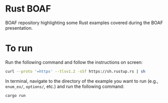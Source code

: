 # Rust BOAF
BOAF repository highlighting some Rust examples covered during the BOAF presentation.

# To run
Run the following command and follow the instructions on screen:
```bash
curl --proto '=https' --tlsv1.2 -sSf https://sh.rustup.rs | sh
```
In terminal, navigate to the directory of the example you want to run (e.g., `enum_ex/`, `options/`, etc.) and run the following command:
```bash
cargo run
```